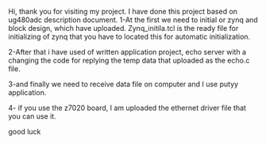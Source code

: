 Hi, thank you for visiting my project.
I have done this project based on ug480adc description document. 
1-At the first we need to initial or zynq and block design, which have uploaded. Zynq_initila.tcl is the ready file for initializing
of zynq that you have to located this for automatic initialization.

2-After that i have used of written application project, echo server with a changing the code for replying the temp data that uploaded as the echo.c  file.

3-and finally we need to receive data file on computer and I use putyy application.

4- if you use the z7020 board, I am uploaded  the ethernet driver file that you can use it.

good luck


